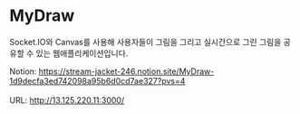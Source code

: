 # MyDraw

Socket.IO와 Canvas를 사용해 사용자들이 그림을 그리고 실시간으로 그린 그림을 공유할 수 있는 웹애플리케이션입니다.

Notion: https://stream-jacket-246.notion.site/MyDraw-1d9decfa3ed742098a95b6d0cd7ae327?pvs=4
<br><br>
URL: http://13.125.220.11:3000/
